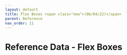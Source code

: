 ```yaml
---
layout: default
title: Flex Boxes <span class="new">(06/04/22)</span>
parent: Reference
nav_order: 11
---
```


# Reference Data - Flex Boxes

